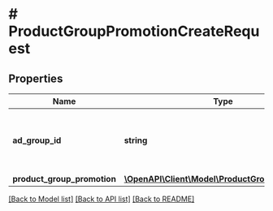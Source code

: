 # # ProductGroupPromotionCreateRequest

## Properties

Name | Type | Description | Notes
------------ | ------------- | ------------- | -------------
**ad_group_id** | **string** | ID of the Ad Group the Product Group Promotion belongs to. |
**product_group_promotion** | [**\OpenAPI\Client\Model\ProductGroupPromotion[]**](ProductGroupPromotion.md) |  |

[[Back to Model list]](../../README.md#models) [[Back to API list]](../../README.md#endpoints) [[Back to README]](../../README.md)
